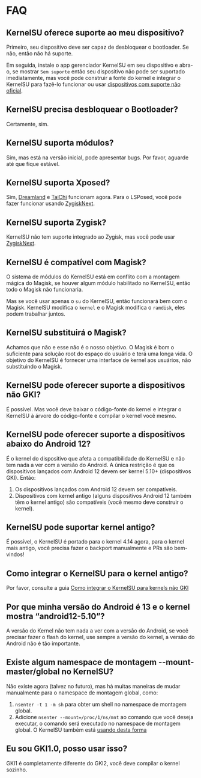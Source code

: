 # FAQ

## KernelSU oferece suporte ao meu dispositivo?

Primeiro, seu dispositivo deve ser capaz de desbloquear o bootloader. Se não, então não há suporte.

Em seguida, instale o app gerenciador KernelSU em seu dispositivo e abra-o, se mostrar `Sem suporte` então seu dispositivo não pode ser suportado imediatamente, mas você pode construir a fonte do kernel e integrar o KernelSU para fazê-lo funcionar ou usar [dispositivos com suporte não oficial](unofficially-support-devices).

## KernelSU precisa desbloquear o Bootloader?

Certamente, sim.

## KernelSU suporta módulos?

Sim, mas está na versão inicial, pode apresentar bugs. Por favor, aguarde até que fique estável.

## KernelSU suporta Xposed?

Sim, [Dreamland](https://github.com/canyie/Dreamland) e [TaiChi](https://taichi.cool) funcionam agora. Para o LSPosed, você pode fazer funcionar usando [ZygiskNext](https://github.com/Dr-TSNG/ZygiskNext).

## KernelSU suporta Zygisk?

KernelSU não tem suporte integrado ao Zygisk, mas você pode usar [ZygiskNext](https://github.com/Dr-TSNG/ZygiskNext).

## KernelSU é compatível com Magisk?

O sistema de módulos do KernelSU está em conflito com a montagem mágica do Magisk, se houver algum módulo habilitado no KernelSU, então todo o Magisk não funcionaria.

Mas se você usar apenas o `su` do KernelSU, então funcionará bem com o Magisk. KernelSU modifica o `kernel` e o Magisk modifica o `ramdisk`, eles podem trabalhar juntos.

## KernelSU substituirá o Magisk?

Achamos que não e esse não é o nosso objetivo. O Magisk é bom o suficiente para solução root do espaço do usuário e terá uma longa vida. O objetivo do KernelSU é fornecer uma interface de kernel aos usuários, não substituindo o Magisk.

## KernelSU pode oferecer suporte a dispositivos não GKI?

É possível. Mas você deve baixar o código-fonte do kernel e integrar o KernelSU à árvore do código-fonte e compilar o kernel você mesmo.

## KernelSU pode oferecer suporte a dispositivos abaixo do Android 12?

É o kernel do dispositivo que afeta a compatibilidade do KernelSU e não tem nada a ver com a versão do Android. A única restrição é que os dispositivos lançados com Android 12 devem ser kernel 5.10+ (dispositivos GKI). Então:

1. Os dispositivos lançados com Android 12 devem ser compatíveis.
2. Dispositivos com kernel antigo (alguns dispositivos Android 12 também têm o kernel antigo) são compatíveis (você mesmo deve construir o kernel).

## KernelSU pode suportar kernel antigo?

É possível, o KernelSU é portado para o kernel 4.14 agora, para o kernel mais antigo, você precisa fazer o backport manualmente e PRs são bem-vindos!

## Como integrar o KernelSU para o kernel antigo?

Por favor, consulte a guia [Como integrar o KernelSU para kernels não GKI](how-to-integrate-for-non-gki)

## Por que minha versão do Android é 13 e o kernel mostra “android12-5.10”?

A versão do Kernel não tem nada a ver com a versão do Android, se você precisar fazer o flash do kernel, use sempre a versão do kernel, a versão do Android não é tão importante.

## Existe algum namespace de montagem --mount-master/global no KernelSU?

Não existe agora (talvez no futuro), mas há muitas maneiras de mudar manualmente para o namespace de montagem global, como:

1. `nsenter -t 1 -m sh` para obter um shell no namespace de montagem global.
2. Adicione `nsenter --mount=/proc/1/ns/mnt` ao comando que você deseja executar, o comando será executado no namespace de montagem global. O KernelSU também está [usando desta forma](https://github.com/tiann/KernelSU/blob/77056a710073d7a5f7ee38f9e77c9fd0b3256576/manager/app/src/main/java/me/weishu/kernelsu/ui/util/KsuCli.kt#L115)

## Eu sou GKI1.0, posso usar isso?

GKI1 é completamente diferente do GKI2, você deve compilar o kernel sozinho.
